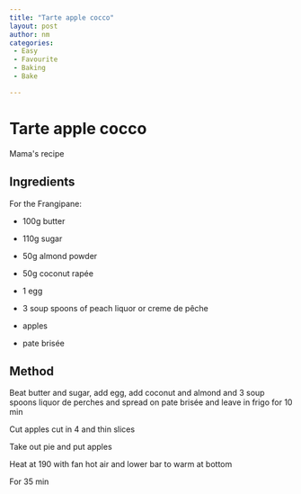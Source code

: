 ```yaml
---
title: "Tarte apple cocco"
layout: post
author: nm
categories:
 - Easy
 - Favourite
 - Baking
 - Bake

---
```

# Tarte apple cocco 

Mama's recipe

## Ingredients

For the Frangipane:
- 100g butter 
- 110g sugar 
- 50g almond powder
- 50g coconut rapée
- 1 egg 
- 3 soup spoons of peach liquor or creme de pêche

- apples
- pate brisée 

## Method


Beat butter and sugar, add egg, add coconut and almond and 3 soup spoons liquor de perches and spread on pate brisée and leave in frigo for 10 min 

Cut apples cut in 4 and thin slices 

Take out pie and put apples

Heat at 190 with fan hot air and lower bar to warm at bottom 

For 35 min